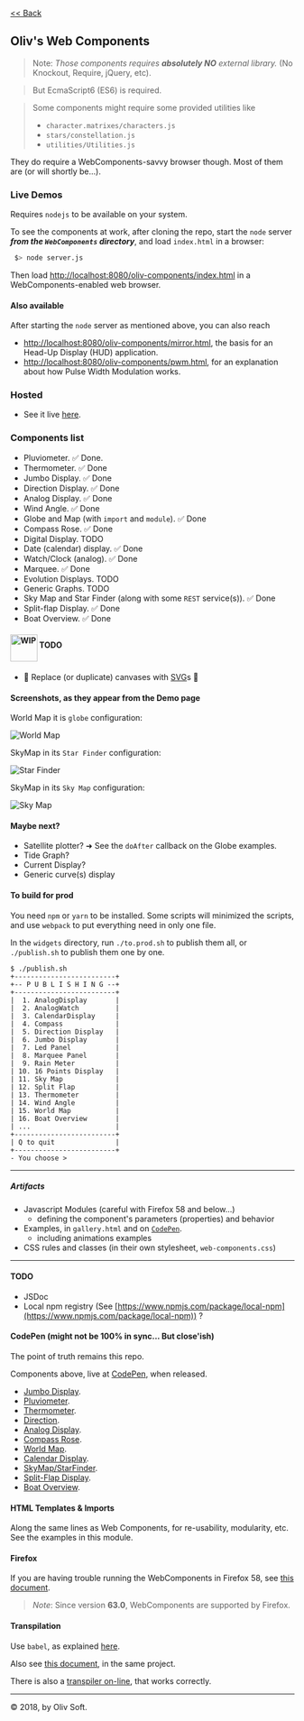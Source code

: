 [<< Back](../README.md)

## Oliv's Web Components

> Note: _Those components requires **absolutely NO** external library._
> (No Knockout, Require, jQuery, etc).

> But EcmaScript6 (ES6) is required.

> Some components might require some provided utilities like
> - `character.matrixes/characters.js`
> - `stars/constellation.js`
> - `utilities/Utilities.js`

They do require a WebComponents-savvy browser though. Most of them are (or will shortly be...).

### Live Demos
Requires `nodejs` to be available on your system.

To see the components at work, after cloning the repo, start the `node` server _**from the `WebComponents` directory**_, and load `index.html` in a browser:

```bash
 $> node server.js
```
Then load [http://localhost:8080/oliv-components/index.html](http://localhost:8080/oliv-components/index.html) in a WebComponents-enabled web browser.

#### Also available
After starting the `node` server as mentioned above, you can also reach
- [http://localhost:8080/oliv-components/mirror.html](http://localhost:8080/oliv-components/mirror.html), the basis for an Head-Up Display (HUD) application.
- [http://localhost:8080/oliv-components/pwm.html](http://localhost:8080/oliv-components/pwm.html), for an explanation about how Pulse Width Modulation works.

### Hosted
- See it live [here](http://raspberrypi.lediouris.net/webcomponents/index.html).

### Components list
- Pluviometer. &#9989; Done.
- Thermometer. &#9989; Done
- Jumbo Display. &#9989; Done
- Direction Display. &#9989; Done
- Analog Display. &#9989; Done
- Wind Angle. &#9989; Done
- Globe and Map (with `import` and `module`). &#9989; Done <!-- &#10140; WIP -->
- Compass Rose. &#9989; Done
- Digital Display. TODO
- Date (calendar) display. &#9989; Done
- Watch/Clock (analog). &#9989; Done
- Marquee. &#9989; Done
- Evolution Displays. TODO
- Generic Graphs. TODO
- Sky Map and Star Finder (along with some `REST` service(s)). &#9989; Done
- Split-flap Display. &#9989; Done
- Boat Overview. &#9989; Done

#### <img src="./images/cone.png" alt="WIP" width="48" height="48" align="middle"> TODO
- &#x1F6A7; Replace (or duplicate) canvases with [SVG](https://www.w3.org/TR/SVG11/)s 🚧

#### Screenshots, as they appear from the Demo page
World Map it is `globe` configuration:

![World Map](./images/worldmap.png)

SkyMap in its `Star Finder` configuration:

![Star Finder](./images/starfinder.png)

SkyMap in its `Sky Map` configuration:

![Sky Map](./images/skymap.png)

#### Maybe next?
- Satellite plotter? &#10140; See the `doAfter` callback on the Globe examples.
- Tide Graph?
- Current Display?
- Generic curve(s) display

#### To build for prod
You need `npm` or `yarn` to be installed. Some scripts will minimized the scripts, and use `webpack` to put everything need in only one file.

In the `widgets` directory, run `./to.prod.sh` to publish them all, or `./publish.sh` to publish them one by one.

```
$ ./publish.sh
+-------------------------+
+-- P U B L I S H I N G --+
+-------------------------+
|  1. AnalogDisplay       |
|  2. AnalogWatch         |
|  3. CalendarDisplay     |
|  4. Compass             |
|  5. Direction Display   |
|  6. Jumbo Display       |
|  7. Led Panel           |
|  8. Marquee Panel       |
|  9. Rain Meter          |
| 10. 16 Points Display   |
| 11. Sky Map             |
| 12. Split Flap          |
| 13. Thermometer         |
| 14. Wind Angle          |
| 15. World Map           |
| 16. Boat Overview       |
| ...                     |
+-------------------------+
| Q to quit               |
+-------------------------+
- You choose >
```

---

##### Artifacts
- Javascript Modules (careful with Firefox 58 and below...)
    - defining the component's parameters (properties) and behavior
- Examples, in `gallery.html` and on [`CodePen`](http://codepen.io/OlivierLD/).
    - including animations examples
- CSS rules and classes (in their own stylesheet, `web-components.css`)

---

#### TODO
- JSDoc
- Local npm registry (See [https://www.npmjs.com/package/local-npm](https://www.npmjs.com/package/local-npm)) ?

#### CodePen (might not be 100% in sync... But close'ish)
The point of truth remains this repo.

Components above, live at [CodePen](http://codepen.io/OlivierLD/), when released.

- [Jumbo Display](https://codepen.io/OlivierLD/pen/VQyVjy).
- [Pluviometer](https://codepen.io/OlivierLD/pen/oEPKgg).
- [Thermometer](https://codepen.io/OlivierLD/pen/KQQEEp).
- [Direction](https://codepen.io/OlivierLD/pen/bLjwdj).
- [Analog Display](https://codepen.io/OlivierLD/pen/QQBYEw).
- [Compass Rose](https://codepen.io/OlivierLD/pen/aqaLQq).
- [World Map](https://codepen.io/OlivierLD/pen/xYQbmb).
- [Calendar Display](https://codepen.io/OlivierLD/pen/EpOJEW).
- [SkyMap/StarFinder](https://codepen.io/OlivierLD/project/full/APNqRk).
- [Split-Flap Display](https://codepen.io/OlivierLD/pen/LJLbeQ).
- [Boat Overview](https://codepen.io/OlivierLD/pen/bQmZrm).

#### HTML Templates &amp; Imports
Along the same lines as Web Components, for re-usability, modularity, etc.
See the examples in this module.

#### Firefox
If you are having trouble running the WebComponents in Firefox 58, see
[this document](https://www.designedbyaturtle.co.uk/2015/how-to-enable-web-components-in-firefox-shadow-dom/).

> _Note_: Since version **63.0**, WebComponents are supported by Firefox.

#### Transpilation
Use `babel`, as explained [here](https://babeljs.io/docs/usage/cli/).

Also see [this document](widgets/README.md), in the same project.

There is also a [transpiler on-line](http://babeljs.io/en/repl.html), that works correctly.

---
&copy; 2018, by Oliv Soft.

